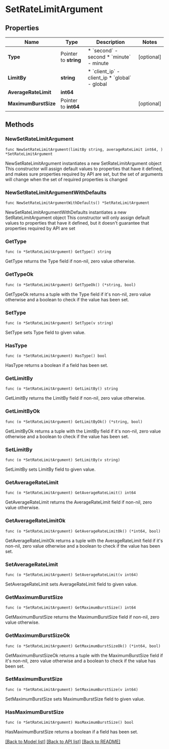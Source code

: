 # SetRateLimitArgument

## Properties

Name | Type | Description | Notes
------------ | ------------- | ------------- | -------------
**Type** | Pointer to **string** | * &#x60;second&#x60; - second * &#x60;minute&#x60; - minute | [optional] 
**LimitBy** | **string** | * &#x60;client_ip&#x60; - client_ip * &#x60;global&#x60; - global | 
**AverageRateLimit** | **int64** |  | 
**MaximumBurstSize** | Pointer to **int64** |  | [optional] 

## Methods

### NewSetRateLimitArgument

`func NewSetRateLimitArgument(limitBy string, averageRateLimit int64, ) *SetRateLimitArgument`

NewSetRateLimitArgument instantiates a new SetRateLimitArgument object
This constructor will assign default values to properties that have it defined,
and makes sure properties required by API are set, but the set of arguments
will change when the set of required properties is changed

### NewSetRateLimitArgumentWithDefaults

`func NewSetRateLimitArgumentWithDefaults() *SetRateLimitArgument`

NewSetRateLimitArgumentWithDefaults instantiates a new SetRateLimitArgument object
This constructor will only assign default values to properties that have it defined,
but it doesn't guarantee that properties required by API are set

### GetType

`func (o *SetRateLimitArgument) GetType() string`

GetType returns the Type field if non-nil, zero value otherwise.

### GetTypeOk

`func (o *SetRateLimitArgument) GetTypeOk() (*string, bool)`

GetTypeOk returns a tuple with the Type field if it's non-nil, zero value otherwise
and a boolean to check if the value has been set.

### SetType

`func (o *SetRateLimitArgument) SetType(v string)`

SetType sets Type field to given value.

### HasType

`func (o *SetRateLimitArgument) HasType() bool`

HasType returns a boolean if a field has been set.

### GetLimitBy

`func (o *SetRateLimitArgument) GetLimitBy() string`

GetLimitBy returns the LimitBy field if non-nil, zero value otherwise.

### GetLimitByOk

`func (o *SetRateLimitArgument) GetLimitByOk() (*string, bool)`

GetLimitByOk returns a tuple with the LimitBy field if it's non-nil, zero value otherwise
and a boolean to check if the value has been set.

### SetLimitBy

`func (o *SetRateLimitArgument) SetLimitBy(v string)`

SetLimitBy sets LimitBy field to given value.


### GetAverageRateLimit

`func (o *SetRateLimitArgument) GetAverageRateLimit() int64`

GetAverageRateLimit returns the AverageRateLimit field if non-nil, zero value otherwise.

### GetAverageRateLimitOk

`func (o *SetRateLimitArgument) GetAverageRateLimitOk() (*int64, bool)`

GetAverageRateLimitOk returns a tuple with the AverageRateLimit field if it's non-nil, zero value otherwise
and a boolean to check if the value has been set.

### SetAverageRateLimit

`func (o *SetRateLimitArgument) SetAverageRateLimit(v int64)`

SetAverageRateLimit sets AverageRateLimit field to given value.


### GetMaximumBurstSize

`func (o *SetRateLimitArgument) GetMaximumBurstSize() int64`

GetMaximumBurstSize returns the MaximumBurstSize field if non-nil, zero value otherwise.

### GetMaximumBurstSizeOk

`func (o *SetRateLimitArgument) GetMaximumBurstSizeOk() (*int64, bool)`

GetMaximumBurstSizeOk returns a tuple with the MaximumBurstSize field if it's non-nil, zero value otherwise
and a boolean to check if the value has been set.

### SetMaximumBurstSize

`func (o *SetRateLimitArgument) SetMaximumBurstSize(v int64)`

SetMaximumBurstSize sets MaximumBurstSize field to given value.

### HasMaximumBurstSize

`func (o *SetRateLimitArgument) HasMaximumBurstSize() bool`

HasMaximumBurstSize returns a boolean if a field has been set.


[[Back to Model list]](../README.md#documentation-for-models) [[Back to API list]](../README.md#documentation-for-api-endpoints) [[Back to README]](../README.md)



